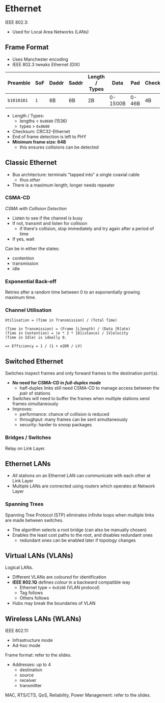 # Ethernet

IEEE 802.3:

- Used for Local Area Networks (LANs)

## Frame Format

- Uses Manchester encoding
- IEEE 802.3 tweaks Ethernet (DIX)

| Preamble | SoF | Daddr | Saddr | Length / Types | Data | Pad | Checksum |
|-|-|-|-|-|-|-|-|
| `b1010101` | `1` | 6B | 6B | 2B | 0-1500B | 0-46B | 4B |

- Length / Types:
  - lengths \< `0x0600` (1536)
  - types \> `0x0600`
- Checksum: CRC32-Ethernet
- End of frame detection is left to PHY
- **Minimum frame size: 64B**
  - this ensures collisions can be detected

## Classic Ethernet

- Bus architecture: terminals "tapped into" a single coaxial cable
  - thus _ether_
- There is a maximum length; longer needs repeater

### CSMA-CD

_CSMA with Collision Detection_

- Listen to see if the channel is busy
- If not, transmit and listen for collision
  - if there's collision, stop immediately and try again after a period of time
- If yes, wait

Can be in either the states:

- contention
- transmission
- idle

### Exponential Back-off

Retries after a random time between 0 to an exponentially growing maximum time.

### Channel Utilisation

```
Utilisation = (Time in Transmission) / (Total Time)

(Time in Transmission) = (Frame [L]ength) / (Data [R]ate)
(Time in Contention) = (e * 2 * [D]istance) / [V]elocity
(Time in Idle) is ideally 0.

=> Efficiency = 1 / (1 + e2DR / LV)
```

## Switched Ethernet

Switches inspect frames and only forward frames to the destination port(s).

- **No need for CSMA-CD in _full-duplex mode_**
  - half-duplex links still need CSMA-CD to manage access between the _pair_ of stations
- Switches will need to buffer the frames when multiple stations send frames simultaneously
- Improves:
  - performance: chance of collision is reduced
  - throughput: many frames can be sent simultaneously
  - security: harder to snoop packages

### Bridges / Switches

Relay on Link Layer.

## Ethernet LANs

- All stations on an Ethernet LAN can communicate with each other at Link Layer
- Multiple LANs are connected using _routers_ which operates at Network Layer

### Spanning Trees

Spanning Tree Protocol (STP) eliminates infinite loops when multiple links are made between switches.

- The algorithm selects a root bridge (can also be manually chosen)
- Enables the least cost paths to the root, and disables redundant ones
  - redundant ones can be enabled later if topology changes

## Virtual LANs (VLANs)

Logical LANs.

- Different VLANs are _coloured_ for identification
- **IEEE 802.1Q** defines _colour_ in a backward compatible way
  - Ethernet type = `0x8100` (VLAN protocol)
  - Tag follows
  - Others follows
- Hubs may break the boundaries of VLAN

## Wireless LANs (WLANs)

IEEE 802.11:

- Infrastructure mode
- Ad-hoc mode

Frame format: refer to the slides.

- Addresses: up to 4
  - destination
  - source
  - receiver
  - transmitter

MAC, RTS/CTS, QoS, Reliability, Power Management: refer to the slides.
